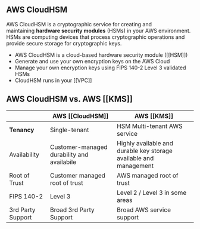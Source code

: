 ## AWS CloudHSM

AWS CloudHSM is a cryptographic service for creating and maintaining **hardware security modules** (HSMs) in your AWS environment. HSMs are computing devices that process cryptographic operations and provide secure storage for cryptographic keys.

*   AWS CloudHSM is a cloud-based hardware security module ([[HSM]])  
*   Generate and use your own encryption keys on the AWS Cloud  
*   Manage your own encryption keys using FIPS 140-2 Level 3 validated HSMs 
*   CloudHSM runs in your [[VPC]]

## AWS CloudHSM vs. AWS [[KMS]]

|  |AWS [[CloudHSM]] | AWS [[KMS]] |
| - | -------- | ---------- |
| **Tenancy** | Single-tenant | HSM Multi-tenant AWS service
| Availability | Customer-managed durability and availabile | Highly available and durable key storage available and management
| Root of Trust | Customer managed root of trust | AWS managed root of trust
| FIPS 140-2 | Level 3 | Level 2 / Level 3 in some areas
| 3rd Party Support | Broad 3rd Party Support | Broad AWS service support


